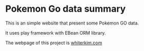 # Pokemon Go data summary

This is an simple website that present some Pokemon GO data.

It uses play framework with EBean ORM library.

The webpage of this project is [whiterkim.com](whiterkim.com)
